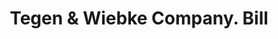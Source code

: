 ---
doi: 10.7916/D8475P36
date_other: '1890'
date_other_textual: 1890-1899
form: printed ephemera
genre:
- Invoices
name:
- Tegen & Wiebke Company
object_in_context_url: https://biggert.cul.columbia.edu/items/view/ave_biggert_01901
subject_hierarchical_geographic:
- Newark, New Jersey, United States
subject_name:
- Tegen & Wiebke Company
title: Tegen & Wiebke Company. Bill
sort_title: Tegen & Wiebke Company. Bill
call_number: ave_biggert_01901
coordinates:
- 40.72422,-74.172574
pid: ave_biggert_01901
identifiers: ave_biggert_01901
thumbnail: https://derivativo-1.library.columbia.edu/iiif/2/ldpd:490675/full/!256,256/0/native.jpg
permalink: "/items/ave_biggert_01901/"
layout: iiif-image-page
---